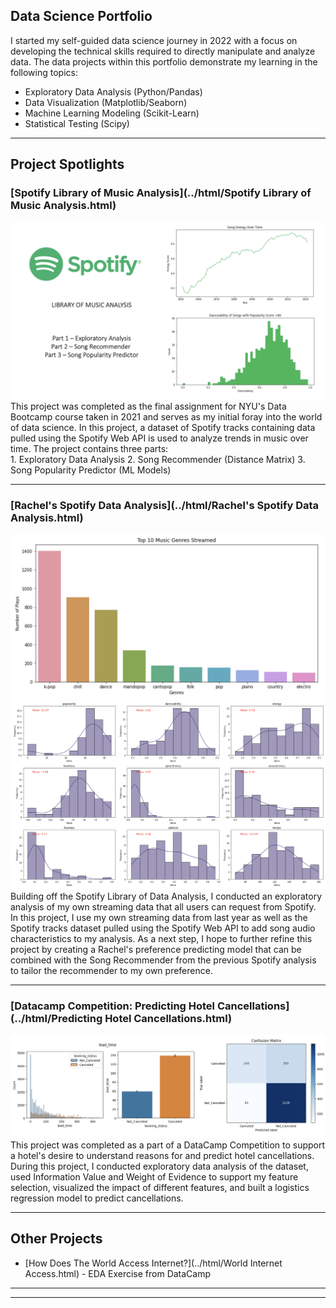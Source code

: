 ## Data Science Portfolio

I started my self-guided data science journey in 2022 with a focus on developing the technical skills required to directly manipulate and analyze data. The data projects within this portfolio demonstrate my learning in the following topics: 

- Exploratory Data Analysis (Python/Pandas)
- Data Visualization (Matplotlib/Seaborn)
- Machine Learning Modeling (Scikit-Learn)
- Statistical Testing (Scipy)
  
---

## Project Spotlights

### [Spotify Library of Music Analysis](../html/Spotify Library of Music Analysis.html)
<img src="images/Spotify Analysis.png?raw=true"/>
This project was completed as the final assignment for NYU's Data Bootcamp course taken in 2021 and serves as my initial foray into the world of data science. In this project, a dataset of Spotify tracks containing data pulled using the Spotify Web API is used to analyze trends in music over time. The project contains three parts: <br>
1. Exploratory Data Analysis
2. Song Recommender (Distance Matrix)
3. Song Popularity Predictor (ML Models) 

---
### [Rachel's Spotify Data Analysis](../html/Rachel's Spotify Data Analysis.html)
<img src="images/Spotify Top 10 Genres.png?raw=true"/>
<img src="images/Rachel's Spotify Audio Chars.png?raw=true"/>
Building off the Spotify Library of Data Analysis, I conducted an exploratory analysis of my own streaming data that all users can request from Spotify. In this project, I use my own streaming data from last year as well as the Spotify tracks dataset pulled using the Spotify Web API to add song audio characteristics to my analysis. As a next step, I hope to further refine this project by creating a Rachel's preference predicting model that can be combined with the Song Recommender from the previous Spotify analysis to tailor the recommender to my own preference. 

---
### [Datacamp Competition: Predicting Hotel Cancellations](../html/Predicting Hotel Cancellations.html)
<img src="images/Hotel Cancellations.png?raw=true"/>
This project was completed as a part of a DataCamp Competition to support a hotel's desire to understand reasons for and predict hotel cancellations. During this project, I conducted exploratory data analysis of the dataset, used Information Value and Weight of Evidence to support my feature selection, visualized the impact of different features, and built a logistics regression model to predict cancellations. 

---

## Other Projects

- [How Does The World Access Internet?](../html/World Internet Access.html) - EDA Exercise from DataCamp

---




---

